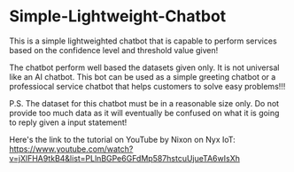 # Simple-Lightweight-Chatbot
This is a simple lightweighted chatbot that is capable to perform services based on the confidence level and threshold value given!

The chatbot perform well based the datasets given only. It is not universal like an AI chatbot. This bot can be used as a simple greeting chatbot or a professiocal service chatbot that helps customers to solve easy problems!!!

P.S. The dataset for this chatbot must be in a reasonable size only. Do not provide too much data as it will eventually be confused on what it is going to reply given a input statement!

Here's the link to the tutorial on YouTube by Nixon on Nyx IoT:
https://www.youtube.com/watch?v=jXlFHA9tkB4&list=PLlnBGPe6GFdMp587hstcuUjueTA6wIsXh
